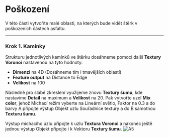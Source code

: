 # Poškození
V této části vytvoříte malé oblasti, na kterých bude vidět štěrk v poškozeních částech asfaltu.

---
### Krok 1. Kamínky
Strukturu jednotlivých kamínků ve štěrku dosáhneme pomocí další **Textury Voronoi** nastavenou na tyto hodnoty:
- **Dimenzi** na 4D (Dosáhneme tím i tmavějších oblastí)
- **Feature output** na Distance to Edge
- **Velikost** na 100

Následně pro slabé zkreslení využijeme znovu **Textury šumu**, kde nastavíme **Detail** na maximum a **Velikost** na 20. Pak vytvořte uzel **Mix color**, jehož Míchací režim vyberte na Lineární světlo, Faktor na 0.3 a do barvy A připojte výstup Objekt uzlu Souřadnice textury a do B samotnou **Texturu šumu**.

Výstup míchacího uzlu připojte k uzlu **Textura Voronoi** a nakonec ještě jednou výstup Objekt připojte i k Vektoru **Textury šumu**.
![A5](https://github.com/user-attachments/assets/56768842-a49c-409a-8277-b32edd9f7213)
